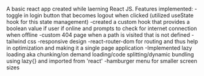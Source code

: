 A basic react app created while laerning React JS.
Features implemented:
  -toggle in login button that becomes logout when clicked (utilized useState hook for this state management)
  -created a custom hook that provides a boolean value if user if online and prompts to check for internet connection when offline
  -custom 404 page when a path is visited that is not defined
  -tailwind css
  -responsive design
  -react-router-dom for routing and thus help in optimization and making it a single page application
  -Implemented lazy loading aka chunking/on demand loading/code splitting/dynamic bundling using lazy{} and <Suspense></Suspense> imported from 'react'
  -hamburger menu for smaller screen sizes
